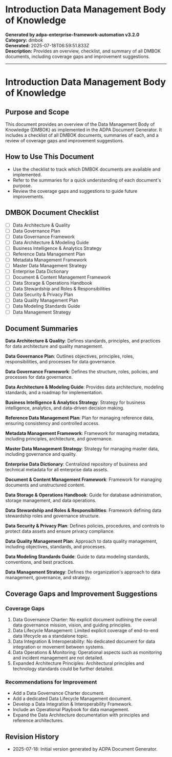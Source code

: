 # Introduction Data Management Body of Knowledge

**Generated by adpa-enterprise-framework-automation v3.2.0**  
**Category:** dmbok  
**Generated:** 2025-07-18T06:59:51.833Z  
**Description:** Provides an overview, checklist, and summary of all DMBOK documents, including coverage gaps and improvement suggestions.

---

# Introduction Data Management Body of Knowledge

## Purpose and Scope
This document provides an overview of the Data Management Body of Knowledge (DMBOK) as implemented in the ADPA Document Generator. It includes a checklist of all DMBOK documents, summaries of each, and a review of coverage gaps and improvement suggestions.

## How to Use This Document
- Use the checklist to track which DMBOK documents are available and implemented.
- Refer to the summaries for a quick understanding of each document's purpose.
- Review the coverage gaps and suggestions to guide future improvements.

## DMBOK Document Checklist
- [ ] Data Architecture & Quality
- [ ] Data Governance Plan
- [ ] Data Governance Framework
- [ ] Data Architecture & Modeling Guide
- [ ] Business Intelligence & Analytics Strategy
- [ ] Reference Data Management Plan
- [ ] Metadata Management Framework
- [ ] Master Data Management Strategy
- [ ] Enterprise Data Dictionary
- [ ] Document & Content Management Framework
- [ ] Data Storage & Operations Handbook
- [ ] Data Stewardship and Roles & Responsibilities
- [ ] Data Security & Privacy Plan
- [ ] Data Quality Management Plan
- [ ] Data Modeling Standards Guide
- [ ] Data Management Strategy

## Document Summaries

**Data Architecture & Quality**: Defines standards, principles, and practices for data architecture and quality management.

**Data Governance Plan**: Outlines objectives, principles, roles, responsibilities, and processes for data governance.

**Data Governance Framework**: Defines the structure, roles, policies, and processes for data governance.

**Data Architecture & Modeling Guide**: Provides data architecture, modeling standards, and a roadmap for implementation.

**Business Intelligence & Analytics Strategy**: Strategy for business intelligence, analytics, and data-driven decision making.

**Reference Data Management Plan**: Plan for managing reference data, ensuring consistency and controlled access.

**Metadata Management Framework**: Framework for managing metadata, including principles, architecture, and governance.

**Master Data Management Strategy**: Strategy for managing master data, including governance and quality.

**Enterprise Data Dictionary**: Centralized repository of business and technical metadata for all enterprise data assets.

**Document & Content Management Framework**: Framework for managing documents and unstructured content.

**Data Storage & Operations Handbook**: Guide for database administration, storage management, and data operations.

**Data Stewardship and Roles & Responsibilities**: Framework defining data stewardship roles and governance structure.

**Data Security & Privacy Plan**: Defines policies, procedures, and controls to protect data assets and ensure privacy compliance.

**Data Quality Management Plan**: Approach to data quality management, including objectives, standards, and processes.

**Data Modeling Standards Guide**: Guide to data modeling standards, conventions, and best practices.

**Data Management Strategy**: Defines the organization's approach to data management, governance, and strategy.

## Coverage Gaps and Improvement Suggestions

### Coverage Gaps
1. Data Governance Charter: No explicit document outlining the overall data governance mission, vision, and guiding principles.
2. Data Lifecycle Management: Limited explicit coverage of end-to-end data lifecycle as a standalone topic.
3. Data Integration & Interoperability: No dedicated document for data integration or movement between systems.
4. Data Operations & Monitoring: Operational aspects such as monitoring and incident management are not detailed.
5. Expanded Architecture Principles: Architectural principles and technology standards could be further detailed.

### Recommendations for Improvement
- Add a Data Governance Charter document.
- Add a dedicated Data Lifecycle Management document.
- Develop a Data Integration & Interoperability Framework.
- Include an Operational Playbook for data management.
- Expand the Data Architecture documentation with principles and reference architectures.

## Revision History
- 2025-07-18: Initial version generated by ADPA Document Generator.
